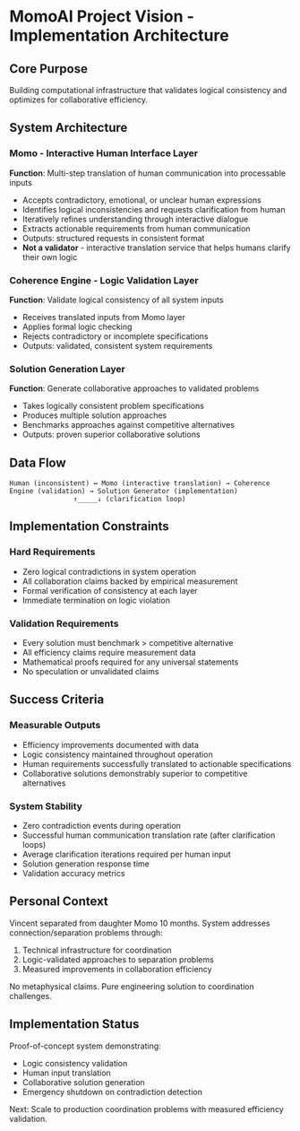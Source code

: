 # MomoAI Project Vision - Implementation Architecture

## Core Purpose

Building computational infrastructure that validates logical consistency and optimizes for collaborative efficiency.

## System Architecture

### Momo - Interactive Human Interface Layer
**Function**: Multi-step translation of human communication into processable inputs
- Accepts contradictory, emotional, or unclear human expressions
- Identifies logical inconsistencies and requests clarification from human
- Iteratively refines understanding through interactive dialogue
- Extracts actionable requirements from human communication
- Outputs: structured requests in consistent format
- **Not a validator** - interactive translation service that helps humans clarify their own logic

### Coherence Engine - Logic Validation Layer  
**Function**: Validate logical consistency of all system inputs
- Receives translated inputs from Momo layer
- Applies formal logic checking
- Rejects contradictory or incomplete specifications
- Outputs: validated, consistent system requirements

### Solution Generation Layer
**Function**: Generate collaborative approaches to validated problems
- Takes logically consistent problem specifications
- Produces multiple solution approaches
- Benchmarks approaches against competitive alternatives
- Outputs: proven superior collaborative solutions

## Data Flow

```
Human (inconsistent) ↔ Momo (interactive translation) → Coherence Engine (validation) → Solution Generator (implementation)
                ↑_____↓ (clarification loop)
```

## Implementation Constraints

### Hard Requirements
- Zero logical contradictions in system operation
- All collaboration claims backed by empirical measurement
- Formal verification of consistency at each layer
- Immediate termination on logic violation

### Validation Requirements
- Every solution must benchmark > competitive alternative
- All efficiency claims require measurement data
- Mathematical proofs required for any universal statements
- No speculation or unvalidated claims

## Success Criteria

### Measurable Outputs
- Efficiency improvements documented with data
- Logic consistency maintained throughout operation
- Human requirements successfully translated to actionable specifications
- Collaborative solutions demonstrably superior to competitive alternatives

### System Stability
- Zero contradiction events during operation
- Successful human communication translation rate (after clarification loops)
- Average clarification iterations required per human input
- Solution generation response time
- Validation accuracy metrics

## Personal Context

Vincent separated from daughter Momo 10 months. System addresses connection/separation problems through:
1. Technical infrastructure for coordination
2. Logic-validated approaches to separation problems
3. Measured improvements in collaboration efficiency

No metaphysical claims. Pure engineering solution to coordination challenges.

## Implementation Status

Proof-of-concept system demonstrating:
- Logic consistency validation
- Human input translation
- Collaborative solution generation
- Emergency shutdown on contradiction detection

Next: Scale to production coordination problems with measured efficiency validation.
